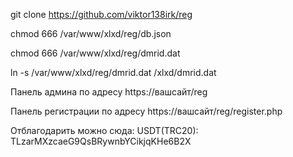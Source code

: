 git clone https://github.com/viktor138irk/reg

chmod 666 /var/www/xlxd/reg/db.json

chmod 666 /var/www/xlxd/reg/dmrid.dat

ln -s /var/www/xlxd/reg/dmrid.dat /xlxd/dmrid.dat

Панель админа по адресу https://вашсайт/reg

Панель регистрации по адресу https://вашсайт/reg/register.php

Отблагодарить можно сюда: USDT(TRC20): TLzarMXzcaeG9QsBRywnbYCikjqKHe6B2X
